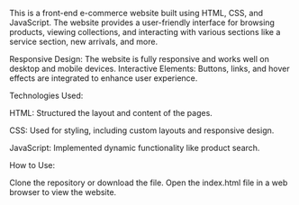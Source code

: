 This is a front-end e-commerce website built using HTML, CSS, and JavaScript. The website provides a user-friendly interface for browsing products, viewing collections, and interacting with various sections like a service section, new arrivals, and more.

Responsive Design: The website is fully responsive and works well on desktop and mobile devices.
Interactive Elements: Buttons, links, and hover effects are integrated to enhance user experience.


Technologies Used:

HTML: Structured the layout and content of the pages.

CSS: Used for styling, including custom layouts and responsive design.

JavaScript: Implemented dynamic functionality like product search.

How to Use:

Clone the repository or download the file.
Open the index.html file in a web browser to view the website.
